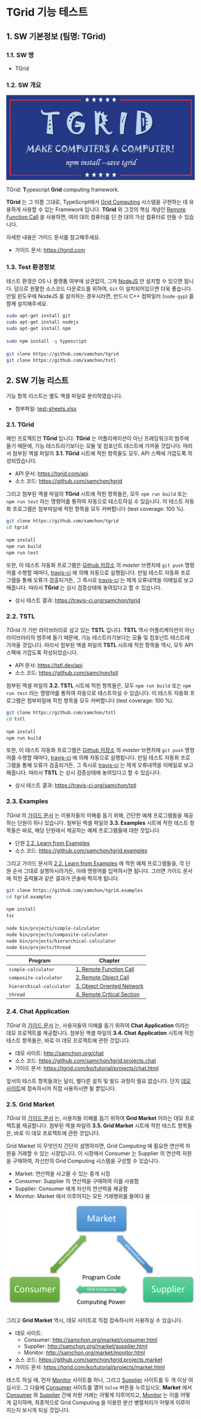 # TGrid 기능 테스트
## 1. SW 기본정보 (팀명: TGrid)
### 1.1. SW 명
  - TGrid

### 1.2. SW 개요
![Logo](../../assets/images/logo.png)

TGrid: **T**ypescript **Grid** computing framework.

**TGrid** 는 그 이름 그대로, TypeScript에서 [Grid Computing](https://tgrid.com/ko/tutorial/concepts.html#11-grid-computing) 시스템을 구현하는 데 유용하게 사용할 수 있는 Framework 입니다. **TGrid** 와 그것의 핵심 개념인 [Remote Function Call](https://tgrid.com/ko/tutorial/concepts.html#12-remote-function-call) 을 사용하면, 여러 대의 컴퓨터를 단 한 대의 가상 컴퓨터로 만들 수 있습니다.

자세한 내용은 가이드 문서를 참고해주세요.

  - 가이드 문서: https://tgrid.com

### 1.3. Test 환경정보
테스트 환경은 OS 나 플랫폼 여부에 상관없이, 그저 [NodeJS](https://nodejs.org) 만 설치할 수 있으면 됩니다. 덤으로 원활한 소스코드 다운로드를 위하여, `Git` 이 설치되어있으면 더욱 좋습니다. 만일 윈도우에 NodeJS 를 설치하는 경우시라면, 반드시 C++ 컴파일러 (`node-gyp`) 를 함께 설치해주세요.

```bash
sudo apt-get install git
sudo apt-get install nodejs
sudo apt-get install npm

sudo npm install -g typescript

git clone https://github.com/samchon/tgrid
git clone https://github.com/samchon/tstl
```




## 2. SW 기능 리스트
기능 항목 리스트는 별도 엑셀 파일로 분리하였습니다.

  - 첨부파일: [test-sheets.xlsx](test-sheets.xlsx)

### 2.1. TGrid
메인 프로젝트인 **TGrid** 입니다. **TGrid** 는 어플리케이션이 아닌 프레임워크의 범주에 들기 때문에, 기능 테스트라기보다는 모듈 및 컴포넌트 테스트에 가까울 것입니다. 따라서 첨부된 엑셀 파일의 **3.1. TGrid** 시트에 적힌 항목들도 모두, API 스펙에 가깝도록 작성되었습니다.

  - API 문서: https://tgrid.com/api
  - 소스 코드: https://github.com/samchon/tgrid

그리고 첨부된 엑셀 파일의 **TGrid** 시트에 적힌 항목들은, 모두 `npm run build` 또는 `npm run test` 라는 명령어를 통하여 자동으로 테스트하실 수 있습니다. 이 테스트 자동화 프로그램은 첨부파일에 적힌 항목을 모두 커버합니다 (test coverage: 100 %).

```bash
git clone https://github.com/samchon/tgrid
cd tgrid

npm install
npm run build
npm run test
```

또한, 이 테스트 자동화 프로그램은 [Github 저장소](https://github.com/samchon/tgrid) 의 *master* 브랜치에 `git push` 명령어를 수행할 때마다, [travis-ci](https://travis-ci.org) 에 의해 자동으로 실행됩니다. 만일 테스트 자동화 프로그램을 통해 오류가 검출되거든, 그 즉시로 [travis-ci](https://travis-ci.org) 는 제게 오류내역을 이메일로 보고해줍니다. 따라서 **TGrid** 는 상시 검증상태에 놓여있다고 할 수 있습니다.

  - 상시 테스트 결과: https://travis-ci.org/samchon/tgrid

### 2.2. TSTL
*TGrid* 가 기반 라이브러리로 삼고 있는 **TSTL** 입니다. **TSTL** 역시 어플리케이션이 아닌 라이브러리의 범주에 들기 때문에, 기능 테스트라기보다는 모듈 및 컴포넌트 테스트에 가까울 것입니다. 따라서 첨부된 엑셀 파일의 **TSTL** 시트에 적힌 항목들 역시, 모두 API 스펙에 가깝도록 작성되었습니다.

  - API 문서: https://tstl.dev/api
  - 소스 코드: https://github.com/samchon/tstl

첨부된 엑셀 파일의 **3.2. TSTL** 시트에 적힌 항목들은, 모두 `npm run build` 또는 `npm run test` 라는 명령어를 통하여 자동으로 테스트하실 수 있습니다. 이 테스트 자동화 프로그램은 첨부파일에 적힌 항목을 모두 커버합니다 (test coverage: 100 %).

```bash
git clone https://github.com/samchon/tstl
cd tstl

npm install
npm run build
```

또한, 이 테스트 자동화 프로그램은 [Github 저장소](https://github.com/samchon/tstl) 의 *master* 브랜치에 `git push` 명령어를 수행할 때마다, [travis-ci](https://travis-ci.org) 에 의해 자동으로 실행됩니다. 만일 테스트 자동화 프로그램을 통해 오류가 검출되거든, 그 즉시로 [travis-ci](https://travis-ci.org) 는 제게 오류내역을 이메일로 보고해줍니다. 따라서 **TSTL** 는 상시 검증상태에 놓여있다고 할 수 있습니다.

  - 상시 테스트 결과: https://travis-ci.org/samchon/tstl

### 2.3. Examples
*TGrid* 의 [가이드 문서](https://tgrid.com) 는 이용자들의 이해를 돕기 위해, 간단한 예제 프로그램들을 제공하는 단원이 하나 있습니다. 첨부된 엑셀 파일의 **3.3. Examples** 시트에 적힌 테스트 항목들은 바로, 해당 단원에서 제공하는 예제 프로그램들에 대한 것입니다.

  - 단원 [2.2. Learn from Examples](https://tgrid.com/ko/tutorial/examples.html)
  - 소스 코드: https://github.com/samchon/tgrid.examples

그리고 가이드 문서의 [2.2. Learn from Examples](https://tgrid.com/ko/tutorial/examples.html) 에 적힌 예제 프로그램들을, 각 단원 순서 그대로 실행하시려거든, 아래 명령어를 입력하시면 됩니다. 그러면 가이드 문서에 적힌 출력물과 같은 결과가 콘솔에 찍히게 됩니다.

```bash
git clone https://github.com/samchon/tgrid.examples
cd tgrid.examples

npm install
tsc

node bin/projects/simple-calculator
node bin/projects/composite-calculator
node bin/projects/hierarchical-calculator
node bin/projects/thread
```

Program                   | Chapter
--------------------------|----------------------------------
`simple-calculator`       | [1. Remote Function Call](https://tgrid.com/ko/tutorial/examples.html#1-remote-function-call)
`composite-calculator`    | [2. Remote Object Call](https://tgrid.com/ko/tutorial/examples.html#2-remote-object-call)
`hierarchical-calculator` | [3. Object Oriented Network](https://tgrid.com/ko/tutorial/examples.html#3-object-oriented-network)
`thread`                  | [4. Remote Critical Section](https://tgrid.com/ko/tutorial/examples.html#4-remote-critical-section)

### 2.4. Chat Application
*TGrid* 의 [가이드 문서](https://tgrid.com) 는, 사용자들의 이해를 돕기 위하여 **Chat Application** 이라는 데모 프로젝트를 제공합니다. 첨부된 엑셀 파일의 **3.4. Chat Application** 시트에 적힌 테스트 항목들은, 바로 이 데모 프로젝트에 관한 것입니다.

  - 데모 사이트: http://samchon.org/chat
  - 소스 코드: https://github.com/samchon/tgrid.projects.chat
  - 가이드 문서: https://tgrid.com/ko/tutorial/projects/chat.html

앞서의 테스트 항목들과는 달리, 별다른 설치 및 빌드 과정이 필요 없습니다. 단지 [데모 사이트](http://samchon.org/chat)에 접속하시어 직접 사용하시면 될 뿐입니다.

### 2.5. Grid Market
*TGrid* 의 [가이드 문서](https://tgrid.com) 는, 사용자들 이해를 돕기 위하여 **Grid Market** 이라는 데모 프로젝트를 제공합니다. 첨부된 엑셀 파일의 **3.5. Grid Market** 시트에 적힌 테스트 항목들은, 바로 이 데모 프로젝트에 관한 것입니다.

Grid Market 이 무엇인지 간단히 설명하자면, Grid Computing 에 필요한 연산력 자원을 거래할 수 있는 시장입니다. 이 시장에서 Consumer 는 Supplier 의 연산력 자원을 구매하여, 자신만의 Grid Computing 시스템을 구성할 수 있습니다.

  - Market: 연산력을 사고팔 수 있는 중개 시장
  - Consumer: Supplier 의 연산력을 구매하여 이를 사용함
  - Supplier: Consumer 에게 자신의 연산력을 제공함
  - Monitor: Market 에서 이루어지는 모든 거래행위를 들여다 봄

![Grid Market](../../assets/images/grid-market.png)

그리고 **Grid Market** 역시, 데모 사이트로 직접 접속하시어 사용하실 수 있습니다.

  - 데모 사이트:
    - Consumer: http://samchon.org/market/consumer.html
    - Supplier: http://samchon.org/market/supplier.html
    - Monitor: http://samchon.org/market/monitor.html
  - 소스 코드: https://github.com/samchon/tgrid.projects.market
  - 가이드 문서: https://tgrid.com/ko/tutorial/projects/market.html

테스트 하실 때, 먼저 [Monitor](http://samchon.org/market/monitor.html) 사이트를 하나, 그리고 [Supplier](http://samchon.org/market/supplier.html) 사이트를 두 개 이상 여십시오. 그 다음에 [Consumer](http://samchon.org/market/consumer.html) 사이트를 열어 `Solve` 버튼을 누르십시오. **Market** 에서 [Consumer](http://samchon.org/market/consumer.html) 와 [Supplier](http://samchon.org/market/supplier.html) 간에 자원 거래는 어떻게 이루어지고, [Monitor](http://samchon.org/market/monitor.html) 는 이를 어떻게 감지하며, 최종적으로 Grid Computing 을 이용한 분산 병렬처리가 어떻게 이루어지는지 보시게 되실 것입니다.